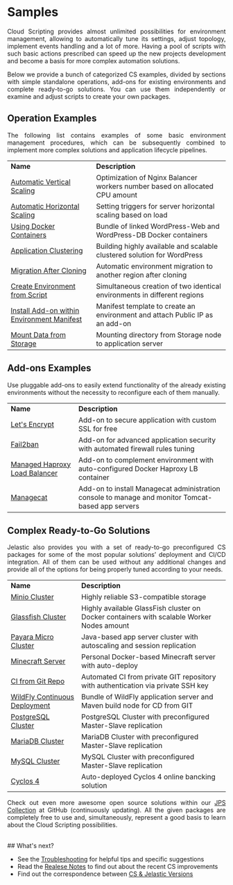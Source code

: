 <h1>Samples</h1>

<p dir="ltr" style="text-align: justify;">Cloud Scripting provides almost unlimited possibilities for environment management, allowing to automatically tune its settings, adjust topology, implement events handling and a lot of more. Having a pool of scripts with such basic actions prescribed can speed up the new projects development and become a basis for more complex automation solutions.<p>       

<p dir="ltr" style="text-align: justify;">Below we provide a bunch of categorized CS examples, divided by sections with simple standalone operations, add-ons for existing environments and complete ready-to-go solutions. You can use them independently or examine and adjust scripts to create your own packages.<p>                   

<h2>Operation Examples</h2>

<p dir="ltr" style="text-align: justify;">The following list contains examples of some basic environment management procedures, which can be subsequently combined to implement more complex solutions and application lifecycle pipelines.<p>                    

<table id="bs-pr">
    <tr>
        <td id="first-col">
            <b>Name</b>
        </td>
        <td id="first-col">
            <b>Description</b>
        </td>
    </tr>
    <tr>
        <td id="first-col">
            <a target="_blank" href="https://github.com/jelastic-jps/basic-examples/tree/master/automatic-vertical-scaling">Automatic Vertical Scaling</a>
        </td>
        <td>
            Optimization of Nginx Balancer workers number based on allocated CPU amount
        </td>
    </tr>
    <tr>
        <td id="first-col">
            <a target="_blank" href="https://github.com/jelastic-jps/basic-examples/tree/master/automatic-horizontal-scaling">Automatic Horizontal Scaling</a>
        </td>
        <td>
            Setting triggers for server horizontal scaling based on load
        </td>
    </tr>
    <tr>
        <td id="first-col">
            <a target="_blank" href="https://github.com/jelastic-jps/basic-examples/tree/master/using-docker-containers">Using Docker Containers</a>
        </td>
        <td>
            Bundle of linked WordPress-Web and WordPress-DB Docker containers
        </td>
    </tr>
    <tr>
        <td id="first-col">
            <a target="_blank" href="https://github.com/jelastic-jps/wordpress/tree/master/wordpress-cluster">Application Clustering</a>
        </td>
        <td>
            Building highly available and scalable clustered solution for WordPress
        </td>
    </tr>
    <tr>
        <td id="first-col">
            <a target="_blank" href="https://github.com/jelastic-jps/basic-examples/tree/master/automatic-environment-migration-after-cloning">Migration After Cloning</a>
        </td>
        <td>
            Automatic environment migration to another region after cloning
        </td>
    </tr>
    <tr>
        <td id="first-col">
            <a target="_blank" href="https://github.com/jelastic-jps/basic-examples/tree/master/two-environments-from-one-jps-in-diff-regions">Create Environment from Script</a>
        </td>
        <td>
            Simultaneous creation of two identical environments in different regions
        </td>
    </tr>
    <tr>
        <td id="first-col">
            <a target="_blank" href="https://github.com/jelastic-jps/basic-examples/tree/master/install-add-on-inside-manifest">Install Add-on within Environment Manifest</a>
        </td>
        <td>
            Manifest template to create an environment and attach Public IP as an add-on
        </td>
    </tr>
    <tr>
        <td id="first-col">
            <a target="_blank" href="https://github.com/jelastic-jps/basic-examples/tree/master/mount-data-storage">Mount Data from Storage</a>
        </td>
        <td>
            Mounting directory from Storage node to application server
        </td>
    </tr>
</table>

<h2>Add-ons Examples</h2>

<p dir="ltr" style="text-align: justify;">Use pluggable add-ons to easily extend functionality of the already existing environments without the necessity to reconfigure each of them manually.</p>      

<table id="bs-pr">
    <tr>
        <td id="first-col">
            <b>Name</b>
        </td>
        <td id="first-col">
            <b>Description</b>
        </td>
    </tr>
    <tr>
        <td id="first-col">
            <a target="_blank" href="https://github.com/jelastic-jps/lets-encrypt">Let's Encrypt</a>
        </td>
        <td>
            Add-on to secure application with custom SSL for free
        </td>
    </tr>
    <tr>
        <td id="first-col">
            <a target="_blank" href="https://github.com/jelastic-jps/fail2ban">Fail2ban</a>
        </td>
        <td>
            Add-on for advanced application security with automated firewall rules tuning
        </td>
    </tr>
    <tr>
        <td id="first-col">
            <a target="_blank" href="https://github.com/jelastic-jps/payara/tree/master/addons/haproxy-load-balancing">Managed Haproxy Load Balancer</a>
        </td>
        <td>
            Add-on to complement environment with auto-configured Docker Haproxy LB container
        </td>
    </tr>
    <tr>
        <td id="first-col">
            <a target="_blank" href="https://github.com/jelastic-jps/managecat">Managecat</a>
        </td>
        <td>
            Add-on to install Managecat administration console to manage and monitor Tomcat-based app servers
        </td>
    </tr>
    </table>
    
<h2>Complex Ready-to-Go Solutions</h2>     

<p dir="ltr" style="text-align: justify;">Jelastic also provides you with a set of ready-to-go preconfigured CS packages for some of the most popular solutions’ deployment and CI/CD integration. All of them can be used without any additional changes and provide all of the options for being properly tuned according to your needs.</p>       

<table id="bs-pr">
    <tr>
        <td id="first-col">
            <b>Name</b>
        </td>
        <td id="first-col">
            <b>Description</b>
        </td>
    </tr>
    <tr>
        <td id="first-col">
            <a target="_blank" href="https://github.com/jelastic-jps/minio">Minio Cluster</a>
        </td>
        <td>
            Highly reliable S3-compatible storage
        </td>
    </tr>
    <tr>
        <td id="first-col">
            <a target="_blank" href="https://github.com/jelastic-jps/glassfish">Glassfish Cluster</a>
        </td>
        <td>
            Highly available GlassFish cluster on Docker containers with scalable Worker Nodes amount
        </td>
    </tr>
    <tr>
        <td id="first-col">
            <a target="_blank" href="https://github.com/jelastic-jps/payara">Payara Micro Cluster</a>
        </td>
        <td>
            Java-based app server cluster with autoscaling and session replication
        </td>
    </tr>
    <tr>
        <td id="first-col">
            <a target="_blank" href="https://github.com/jelastic-jps/minecraft-server">Minecraft Server</a>
        </td>
        <td>
            Personal Docker-based Minecraft server with auto-deploy
        </td>
    </tr>
    <tr>
        <td id="first-col">
            <a target="_blank" href="https://github.com/jelastic-jps/git-push-deploy">CI from Git Repo</a>
        </td>
        <td>
            Automated CI from private GIT repository with authentication via private SSH key
        </td>
    </tr>
    <tr>
        <td id="first-col">
            <a target="_blank" href="https://github.com/jelastic-jps/wildfly">WildFly Continuous Deployment</a>
        </td>
        <td>
            Bundle of WildFly application server and Maven build node for CD from GIT
        </td>
    </tr>
    <tr>
        <td id="first-col">
            <a target="_blank" href="https://github.com/jelastic-jps/wildfly">PostgreSQL Cluster</a>
        </td>
        <td>
            PostgreSQL Cluster with preconfigured Master-Slave replication
        </td>
    </tr>
    <tr>
        <td id="first-col">
            <a target="_blank" href="https://github.com/jelastic-jps/mariadb-replication">MariaDB Cluster</a>
        </td>
        <td>
            MariaDB Cluster with preconfigured Master-Slave replication
        </td>
    </tr>
    <tr>
        <td id="first-col">
            <a target="_blank" href="https://github.com/jelastic-jps/mysql-replication">MySQL Cluster</a>
        </td>
        <td>
            MySQL Cluster with preconfigured Master-Slave replication
        </td>
    </tr>
    <tr>
        <td id="first-col">
            <a target="_blank" href="https://github.com/jelastic-jps/cyclos/tree/master/cyclos-4">Cyclos 4</a>
        </td>
        <td>
            Auto-deployed Cyclos 4 online bancking solution
        </td>
    </tr>
</table>

<p dir="ltr" style="text-align: justify;">Сheck out even more awesome open source solutions within our <a href="https://github.com/jelastic-jps" target="_blank">JPS Collection</a> at GitHub (continuously updating). All the given packages are completely free to use and, simultaneously, represent a good basis to learn about the Cloud Scripting possibilities.</p>
<br>
## What's next?    

- See the <a href="http://docs.cloudscripting.com/troubleshooting/" target="_blank">Troubleshooting</a> for helpful tips and specific suggestions              
- Read the <a href="http://docs.cloudscripting.com/releasenotes/" target="_blank">Realese Notes</a> to find out about the recent CS improvements                                     
- Find out the correspondence between <a href="http://docs.cloudscripting.com/jelastic-cs-correspondence/" target="_blank">CS & Jelastic Versions</a>      